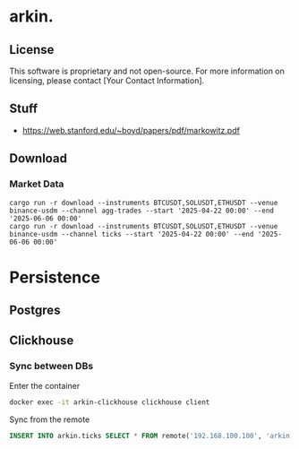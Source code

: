 # arkin.

## License

This software is proprietary and not open-source. For more information on licensing, please contact [Your Contact Information].

## Stuff
- https://web.stanford.edu/~boyd/papers/pdf/markowitz.pdf


## Download
### Market Data
```
cargo run -r download --instruments BTCUSDT,SOLUSDT,ETHUSDT --venue binance-usdm --channel agg-trades --start '2025-04-22 00:00' --end '2025-06-06 00:00'
cargo run -r download --instruments BTCUSDT,SOLUSDT,ETHUSDT --venue binance-usdm --channel ticks --start '2025-04-22 00:00' --end '2025-06-06 00:00'
```



# Persistence

## Postgres

## Clickhouse

### Sync between DBs
Enter the container
```bash
docker exec -it arkin-clickhouse clickhouse client
```

Sync from the remote
```sql
INSERT INTO arkin.ticks SELECT * FROM remote('192.168.100.100', 'arkin', 'ticks', 'arkin_admin', 'test1234') WHERE event_time BETWEEN '2025-01-01 00:00:00' AND '2025-06-06 00:00:00';
```
